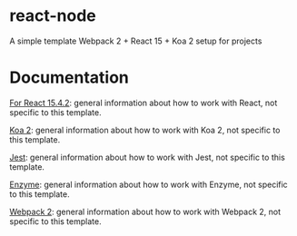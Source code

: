 # react-node
A simple template Webpack 2 + React 15 + Koa 2 setup for projects

# Documentation
[For React 15.4.2](https://facebook.github.io/react/): general information about how to work with React, not specific to this template.

[Koa 2](http://koajs.com/): general information about how to work with Koa 2, not specific to this template.

[Jest](http://facebook.github.io/jest/): general information about how to work with Jest, not specific to this template.

[Enzyme](http://airbnb.io/enzyme/): general information about how to work with Enzyme, not specific to this template.

[Webpack 2](https://webpack.js.org): general information about how to work with Webpack 2, not specific to this template.
